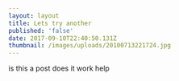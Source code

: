 ```yaml
---
layout: layout
title: Lets try another
published: 'false'
date: 2017-09-10T22:40:50.131Z
thumbnail: /images/uploads/20100713221724.jpg
---
```

is this a post does it work help
